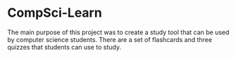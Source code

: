 # CompSci-Learn
The main purpose of this project was to create a study tool that can be used by computer science students. There are a set of flashcards and three quizzes that students can use to study.
